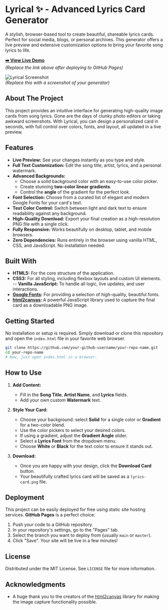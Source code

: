 # Lyrical ✨ - Advanced Lyrics Card Generator

A stylish, browser-based tool to create beautiful, shareable lyrics cards. Perfect for social media, blogs, or personal archives. This generator offers a live preview and extensive customization options to bring your favorite song lyrics to life.

**[➡️ View Live Demo](https://your-github-username.github.io/your-repo-name/)**  
*(Replace the link above after deploying to GitHub Pages)*

![Lyrical Screenshot](https://i.imgur.com/example.png)  
*(Replace this with a screenshot of your generator)*

## About The Project

This project provides an intuitive interface for generating high-quality image cards from song lyrics. Gone are the days of clunky photo editors or taking awkward screenshots. With Lyrical, you can design a personalized card in seconds, with full control over colors, fonts, and layout, all updated in a live preview.

## Features

-   **Live Preview:** See your changes instantly as you type and style.
-   **Full Text Customization:** Edit the song title, artist, lyrics, and a personal watermark.
-   **Advanced Backgrounds:**
    -   Choose a solid background color with an easy-to-use color picker.
    -   Create stunning **two-color linear gradients**.
    -   Control the **angle** of the gradient for the perfect look.
-   **Font Selection:** Choose from a curated list of elegant and modern Google Fonts for your card's text.
-   **Text Color Control:** Switch between light and dark text to ensure readability against any background.
-   **High-Quality Download:** Export your final creation as a high-resolution PNG file with a single click.
-   **Fully Responsive:** Works beautifully on desktop, tablet, and mobile browsers.
-   **Zero Dependencies:** Runs entirely in the browser using vanilla HTML, CSS, and JavaScript. No installation needed.

## Built With

-   **HTML5:** For the core structure of the application.
-   **CSS3:** For all styling, including flexbox layouts and custom UI elements.
--   **Vanilla JavaScript:** To handle all logic, live updates, and user interactions.
-   **[Google Fonts](https://fonts.google.com/):** For providing a selection of high-quality, beautiful fonts.
-   **[html2canvas](https://html2canvas.hertzen.com/):** A powerful JavaScript library used to capture the final card as a downloadable PNG image.

## Getting Started

No installation or setup is required. Simply download or clone this repository and open the `index.html` file in your favorite web browser.

```bash
git clone https://github.com/your-github-username/your-repo-name.git
cd your-repo-name
# Now, just open index.html in a browser.
```

## How to Use

1.  **Add Content:**
    -   Fill in the **Song Title**, **Artist Name**, and **Lyrics** fields.
    -   Add your own custom **Watermark** text.

2.  **Style Your Card:**
    -   Choose your background: select **Solid** for a single color or **Gradient** for a two-color blend.
    -   Use the color pickers to select your desired colors.
    -   If using a gradient, adjust the **Gradient Angle** slider.
    -   Select a **Lyrics Font** from the dropdown menu.
    -   Choose **White** or **Black** for the text color to ensure it stands out.

3.  **Download:**
    -   Once you are happy with your design, click the **Download Card** button.
    -   Your beautifully crafted lyrics card will be saved as a `lyrics-card.png` file.

## Deployment

This project can be easily deployed for free using static site hosting services. **GitHub Pages** is a perfect choice:

1.  Push your code to a GitHub repository.
2.  In your repository's settings, go to the "Pages" tab.
3.  Select the branch you want to deploy from (usually `main` or `master`).
4.  Click "Save". Your site will be live in a few minutes!

## License

Distributed under the MIT License. See `LICENSE` file for more information.

## Acknowledgments

-   A huge thank you to the creators of the [html2canvas](https://html2canvas.hertzen.com/) library for making the image capture functionality possible.
